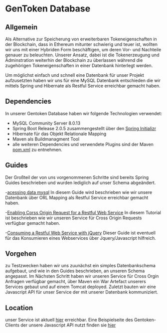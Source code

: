 # GenToken Database


## Allgemein 

Als Alternative zur Speicherung von erweiterbaren Tokeneigenschaften in der Blockchain, dass in Ethereum mitunter schwierig und teuer ist, wollten wir uns mit einer Hybriden Form beschäftigen, um deren Vor- und Nachteile genauer zu beleuchten.
Unserer Ansatz, dabei ist die Tokenerzeugung und Adminstration weiterhin der Blockchain zu überlassen während die zugehörigen Tokeneigenschaften in einer Datenbank hinterlegt werden.

Um möglichst einfach und schnell eine Datenbank für unser Projekt aufzusetzten haben wir uns für eine MySQL Datenbank entschieden die wir mittels Spring und Hibernate als Restful Service erreichbar gemacht haben.  


## Dependencies

In unserer Gentoken Database haben wir folgende Technologien verwendet:

- MySQL Community Server 8.0.13
- Spring Boot Release 2.0.5 zusammengestellt über den [Spring Initializr](https://start.spring.io/)
- Hibernate für das Objekt Relationale Mapping 
- Maven als Buildmanagment Tool
- alle weiteren Dependencies und verwendete Plugins sind der Maven [pom.xml](./pom.xml) zu entnehmen.


## Guides

 Der Großteil der von uns vorgenommenen Schritte sind bereits Spring Guides beschrieben und wurden lediglich auf unser Schema abgeändert.
 
 
 -[acessing data mysql](https://spring.io/guides/gs/accessing-data-mysql/) In diesem Guide wird beschrieben wie
 wir unsere Datenbank über ORL Mapping als Restful Service erreichbar gemacht haben.
   
-[Enabling Corss Origin Request for a Restful Web Service](https://spring.io/guides/gs/rest-service-cors/) In diesem Tutorial ist beschrieben 
 wie wir unseren Service für Cross Origin Requests verfügbar gemacht haben.

-[Consuming a Restful Web Service with jQuery](https://spring.io/guides/gs/consuming-rest-jquery/) Dieser Guide ist eventuell für das Konsumieren eines Webservices über Jquery/Javascript hilfreich.
## Vorgehen

zu Testzwecken haben wir uns zuunächst ein simples Datenbankschema aufgebaut, und wie in den Guides beschrieben, an unseren Schema angepasst.
Im Nächsten Schritt haben wir unseren Service für Cross Orgin Anfragen verfügbar gemacht, über Maven ein War Artefact unserers Services gebaut und auf einem Tomcat deployed.
Zuletzt bauten wir eine Javascript API für unser Service der mit unserer Datenbank kommuniziert. 


## Location

unser Service ist aktuell [hier](http://math2i.bounceme.net:8080/Database/) erreichbar.
Eine Beispielseite des Gentoken-Clients der unsere Javascript API nutzt finden sie [hier](http://localhost/Gentokens/gentoken-client/examples/Database.html) 

